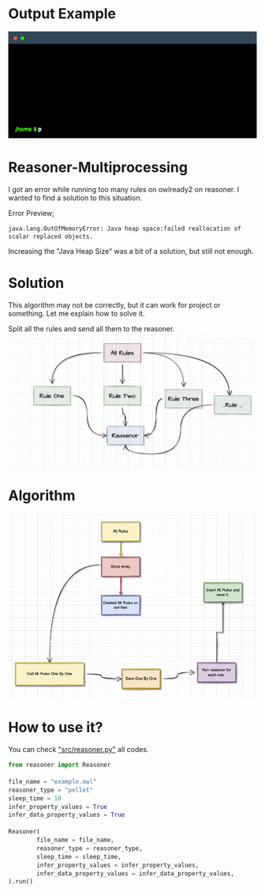 # Output Example

<center><img src="img/terminal.gif"></center>

# Reasoner-Multiprocessing
I got an error while running too many rules on owlready2 on reasoner. I wanted to find a solution to this situation.

Error Preview;

    java.lang.OutOfMemoryError: Java heap space:failed reallocation of scalar replaced objects.

Increasing the "Java Heap Size" was a bit of a solution, but still not enough.

# Solution
This algorithm may not be correctly, but it can work for project or something. Let me explain how to solve it.

Split all the rules and send all them to the reasoner.
<img src="img/image_1.png">

# Algorithm

<img src="img/image_2.png">

# How to use it?

You can check <a href="https://github.com/AliYmn/Reasoner-Multiprocessing/blob/master/src/reasoner.py">"src/reasoner.py"</a> all codes.

```python
from reasoner import Reasoner

file_name = "example.owl"
reasoner_type = "pellet"
sleep_time = 10
infer_property_values = True
infer_data_property_values = True

Reasoner(
        file_name = file_name,
        reasoner_type = reasoner_type,
        sleep_time = sleep_time,
        infer_property_values = infer_property_values,
        infer_data_property_values = infer_data_property_values,
).run()
```
